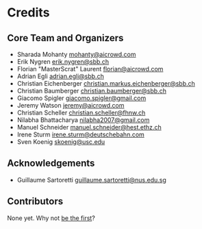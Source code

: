 Credits
===

Core Team and Organizers
-----------

* Sharada Mohanty <mohanty@aicrowd.com>
* Erik Nygren <erik.nygren@sbb.ch>
* Florian "MasterScrat" Laurent <florian@aicrowd.com>
* Adrian Egli <adrian.egli@sbb.ch>
* Christian Eichenberger <christian.markus.eichenberger@sbb.ch>
* Christian Baumberger <christian.baumberger@sbb.ch>
* Giacomo Spigler <giacomo.spigler@gmail.com>
* Jeremy Watson <jeremy@aicrowd.com>
* Christian Scheller <christian.scheller@fhnw.ch>
* Nilabha Bhattacharya <nilabha2007@gmail.com>
* Manuel Schneider <manuel.schneider@hest.ethz.ch>
* Irene Sturm <irene.sturm@deutschebahn.com>
* Sven Koenig <skoenig@usc.edu>

Acknowledgements
----------------
* Guillaume Sartoretti <guillaume.sartoretti@nus.edu.sg>

Contributors
------------

None yet. Why not [be the first](contributing)?
